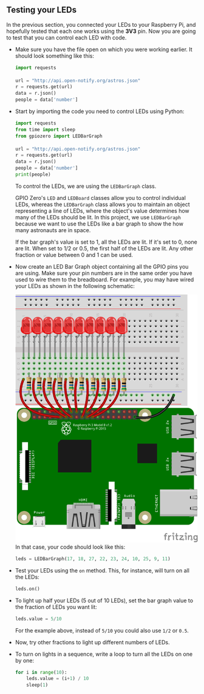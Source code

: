 ## Testing your LEDs

In the previous section, you connected your LEDs to your Raspberry Pi, and hopefully tested that each one works using the **3V3** pin. Now you are going to test that you can control each LED with code.

- Make sure you have the file open on which you were working earlier. It should look something like this:

	```python
	import requests

	url = "http://api.open-notify.org/astros.json"
	r = requests.get(url)
	data = r.json()
	people = data['number']
	```

- Start by importing the code you need to control LEDs using Python:

	```python
	import requests
	from time import sleep
	from gpiozero import LEDBarGraph

	url = "http://api.open-notify.org/astros.json"
	r = requests.get(url)
	data = r.json()
	people = data['number']
	print(people)
	```

	To control the LEDs, we are using the `LEDBarGraph` class.

	GPIO Zero's `LED` and `LEDBoard` classes allow you to control individual LEDs, whereas the `LEDBarGraph` class allows you to maintain an object representing a line of LEDs, where the object's value determines how many of the LEDs should be lit. In this project, we use `LEDBarGraph` because we want to use the LEDs like a bar graph to show the how many astronauts are in space.

	If the bar graph's value is set to 1, all the LEDs are lit. If it's set to 0, none are lit. When set to 1/2 or 0.5, the first half of the LEDs are lit. Any other fraction or value between 0 and 1 can be used.

- Now create an LED Bar Graph object containing all the GPIO pins you are using. Make sure your pin numbers are in the same order you have used to wire them to the breadboard. For example, you may have wired your LEDs as shown in the following schematic:

  ![circuit](images/circuit.png)
  In that case, your code should look like this:

	```python
	leds = LEDBarGraph(17, 18, 27, 22, 23, 24, 10, 25, 9, 11)
	```

- Test your LEDs using the `on` method. This, for instance, will turn on all the LEDs:

	```python
	leds.on()
	```

- To light up half your LEDs (5 out of 10 LEDs), set the bar graph value to the fraction of LEDs you want lit:

	```python
	leds.value = 5/10
	```
	For the example above, instead of `5/10` you could also use `1/2` or `0.5`.

- Now, try other fractions to light up different numbers of LEDs.

- To turn on lights in a sequence, write a loop to turn all the LEDs on one by one:

	```python
	for i in range(10):
		leds.value = (i+1) / 10
		sleep(1)
	```
